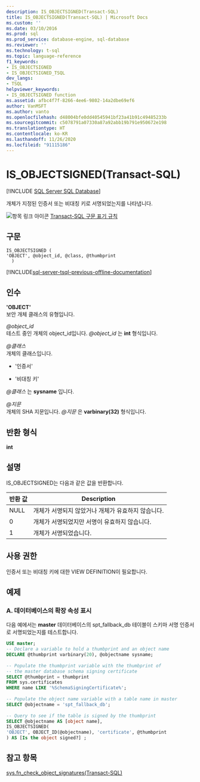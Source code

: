 ```yaml
---
description: IS_OBJECTSIGNED(Transact-SQL)
title: IS_OBJECTSIGNED(Transact-SQL) | Microsoft Docs
ms.custom: ''
ms.date: 03/10/2016
ms.prod: sql
ms.prod_service: database-engine, sql-database
ms.reviewer: ''
ms.technology: t-sql
ms.topic: language-reference
f1_keywords:
- IS_OBJECTSIGNED
- IS_OBJECTSIGNED_TSQL
dev_langs:
- TSQL
helpviewer_keywords:
- IS_OBJECTSIGNED function
ms.assetid: afbc4f7f-8266-4ee6-9802-14a2dbe69ef6
author: VanMSFT
ms.author: vanto
ms.openlocfilehash: d48004bfe0dd40545941bf23a41b91c49485233b
ms.sourcegitcommit: c5078791a07330a87a92abb19b791e950672e198
ms.translationtype: HT
ms.contentlocale: ko-KR
ms.lasthandoff: 11/26/2020
ms.locfileid: "91115186"
---
```

# <a name="is_objectsigned-transact-sql"></a>IS_OBJECTSIGNED(Transact-SQL)
[!INCLUDE [SQL Server SQL Database](../../includes/applies-to-version/sql-asdb.md)]

  개체가 지정된 인증서 또는 비대칭 키로 서명되었는지를 나타냅니다.  
  
 ![항목 링크 아이콘](../../database-engine/configure-windows/media/topic-link.gif "항목 링크 아이콘") [Transact-SQL 구문 표기 규칙](../../t-sql/language-elements/transact-sql-syntax-conventions-transact-sql.md)  
  
## <a name="syntax"></a>구문  
  
```syntaxsql
IS_OBJECTSIGNED (   
'OBJECT', @object_id, @class, @thumbprint  
  )   
```  
  
[!INCLUDE[sql-server-tsql-previous-offline-documentation](../../includes/sql-server-tsql-previous-offline-documentation.md)]

## <a name="arguments"></a>인수
 **'OBJECT'**  
 보안 개체 클래스의 유형입니다.  
  
 *\@object_id*  
 테스트 중인 개체의 object_id입니다. *\@object_id* 는 **int** 형식입니다.  
  
 *\@클래스*  
 개체의 클래스입니다.  
  
-   '인증서'  
  
-   '비대칭 키'  
  
 *\@클래스* 는 **sysname** 입니다.  
  
 *\@지문*  
 개체의 SHA 지문입니다. *\@지문* 은 **varbinary(32)** 형식입니다.  
  
## <a name="returned-types"></a>반환 형식  
 **int**  
  
## <a name="remarks"></a>설명  
 IS_OBJECTSIGNED는 다음과 같은 값을 반환합니다.  
  
|반환 값|Description|  
|------------------|-----------------|  
|NULL|개체가 서명되지 않았거나 개체가 유효하지 않습니다.|  
|0|개체가 서명되었지만 서명이 유효하지 않습니다.|  
|1|개체가 서명되었습니다.|  
  
## <a name="permissions"></a>사용 권한  
 인증서 또는 비대칭 키에 대한 VIEW DEFINITION이 필요합니다.  
  
## <a name="examples"></a>예제  
  
### <a name="a-displaying-extended-properties-on-a-database"></a>A. 데이터베이스의 확장 속성 표시  
 다음 예에서는 **master** 데이터베이스의 spt_fallback_db 테이블이 스키마 서명 인증서로 서명되었는지를 테스트합니다.  
  
```sql  
USE master;  
-- Declare a variable to hold a thumbprint and an object name  
DECLARE @thumbprint varbinary(20), @objectname sysname;  
  
-- Populate the thumbprint variable with the thumbprint of   
-- the master database schema signing certificate  
SELECT @thumbprint = thumbprint   
FROM sys.certificates   
WHERE name LIKE '%SchemaSigningCertificate%';  
  
-- Populate the object name variable with a table name in master  
SELECT @objectname = 'spt_fallback_db';  
  
-- Query to see if the table is signed by the thumbprint  
SELECT @objectname AS [object name],  
IS_OBJECTSIGNED(  
'OBJECT', OBJECT_ID(@objectname), 'certificate', @thumbprint  
) AS [Is the object signed?] ;  
```  
  
## <a name="see-also"></a>참고 항목  
 [sys.fn_check_object_signatures&#40;Transact-SQL&#41;](../../relational-databases/system-functions/sys-fn-check-object-signatures-transact-sql.md)  
  
  
